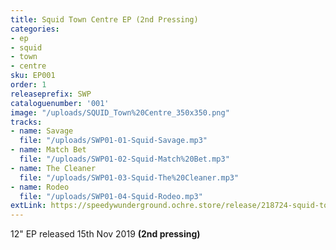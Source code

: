 ```yaml
---
title: Squid Town Centre EP (2nd Pressing)
categories:
- ep
- squid
- town
- centre
sku: EP001
order: 1
releaseprefix: SWP
cataloguenumber: '001'
image: "/uploads/SQUID_Town%20Centre_350x350.png"
tracks:
- name: Savage
  file: "/uploads/SWP01-01-Squid-Savage.mp3"
- name: Match Bet
  file: "/uploads/SWP01-02-Squid-Match%20Bet.mp3"
- name: The Cleaner
  file: "/uploads/SWP01-03-Squid-The%20Cleaner.mp3"
- name: Rodeo
  file: "/uploads/SWP01-04-Squid-Rodeo.mp3"
extLink: https://speedywunderground.ochre.store/release/218724-squid-town-centre
---
```


12" EP released 15th Nov 2019 **(2nd pressing)**